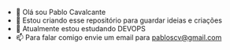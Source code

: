 - 👋 Olá sou Pablo Cavalcante
- 👀 Estou criando esse repositório para guardar ideias e criações
- 🌱 Atualmente estou estudando DEVOPS
- 📫 Para falar comigo envie um email para pabloscv@gmail.com

<!---
pabloscv/pabloscv is a ✨ special ✨ repository because its `README.md` (this file) appears on your GitHub profile.
You can click the Preview link to take a look at your changes.
--->
